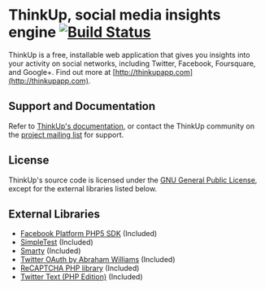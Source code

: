 # ThinkUp, social media insights engine [![Build Status](https://secure.travis-ci.org/ginatrapani/ThinkUp.png?branch=master)](http://travis-ci.org/ginatrapani/ThinkUp)

ThinkUp is a free, installable web application that gives you insights into your activity on social networks, including
Twitter, Facebook, Foursquare, and Google+. Find out more at  [http://thinkupapp.com](http://thinkupapp.com).

## Support and Documentation

Refer to [ThinkUp's documentation](http://thinkupapp.com/docs/), or contact the ThinkUp community on the
[project mailing list](http://groups.google.com/group/thinkupapp) for support.

## License

ThinkUp's source code is licensed under the [GNU General Public License](http://www.gnu.org/licenses/gpl.html),
except for the external libraries listed below.

## External Libraries

- [Facebook Platform PHP5 SDK](https://github.com/facebook/php-sdk) (Included) 
- [SimpleTest](http://www.simpletest.org/) (Included)
- [Smarty](http://smarty.net) (Included)
- [Twitter OAuth by Abraham Williams](http://github.com/abraham/twitteroauth) (Included)
- [ReCAPTCHA PHP library](http://recaptcha.net/plugins/php/) (Included)
- [Twitter Text (PHP Edition)](https://github.com/ngnpope/twitter-text-php) (Included)
